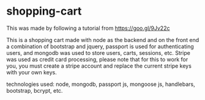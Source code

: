 # shopping-cart

This was made by following a tutorial from https://goo.gl/9Jv22c

This is a shopping cart made with node as the backend and on the front end a combination of
bootstrap and jquery, passport is used for authenticating users, and mongodb was used to store users, carts, sessions, etc.
Stripe was used as credit card processing, please note that for this to work for you, you must create a stripe account 
and replace the current stripe keys with your own keys.

technologies used: node, mongodb, passport js, mongoose js, handlebars, bootstrap, bcrypt, etc.
